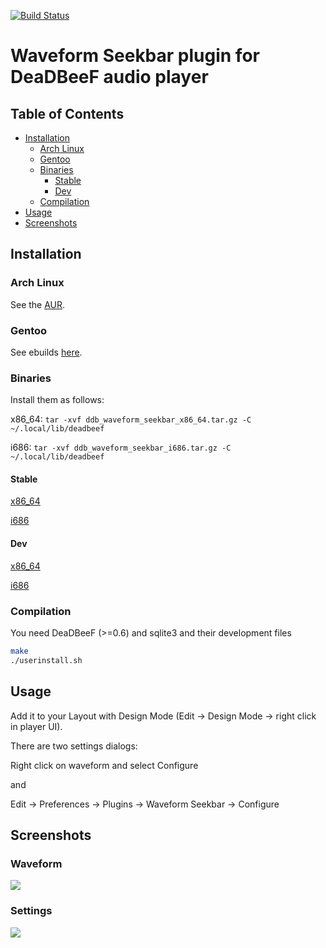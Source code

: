 [![Build Status](https://drone.io/github.com/cboxdoerfer/ddb_waveform_seekbar/status.png)](https://drone.io/github.com/cboxdoerfer/ddb_waveform_seekbar/latest)

Waveform Seekbar plugin for DeaDBeeF audio player
====================

## Table of Contents

* [Installation](#installation)
  * [Arch Linux](#arch-linux)
  * [Gentoo](#gentoo)
  * [Binaries](#binaries)
    * [Stable](#stable)
    * [Dev](#dev)
  * [Compilation](#compilation)
* [Usage](#usage)
* [Screenshots](%screenshots)

## Installation
### Arch Linux
See the [AUR](https://aur.archlinux.org/packages/deadbeef-plugin-waveform-git/).
### Gentoo
See ebuilds [here](https://github.com/megabaks/stuff/tree/master/media-plugins/deadbeef-waveform-seekbar).
### Binaries
Install them as follows:

x86_64: ```tar -xvf ddb_waveform_seekbar_x86_64.tar.gz -C ~/.local/lib/deadbeef```

i686: ```tar -xvf ddb_waveform_seekbar_i686.tar.gz -C ~/.local/lib/deadbeef```
#### Stable
[x86_64](https://github.com/cboxdoerfer/ddb_waveform_seekbar/releases/download/v0.4/ddb_waveform_seekbar_x86_64.tar.gz)

[i686](https://github.com/cboxdoerfer/ddb_waveform_seekbar/releases/download/v0.4/ddb_waveform_seekbar_i686.tar.gz)
#### Dev
[x86_64](https://drone.io/github.com/cboxdoerfer/ddb_waveform_seekbar/files/deadbeef-plugin-builder/ddb_waveform_seekbar_x86_64.tar.gz)

[i686](https://drone.io/github.com/cboxdoerfer/ddb_waveform_seekbar/files/deadbeef-plugin-builder/ddb_waveform_seekbar_i686.tar.gz)

### Compilation
You need DeaDBeeF (>=0.6) and sqlite3 and their development files
```bash
make
./userinstall.sh
```
## Usage
Add it to your Layout with Design Mode (Edit -> Design Mode -> right click in player UI). 

There are two settings dialogs:

Right click on waveform and select Configure

and

Edit -> Preferences -> Plugins -> Waveform Seekbar -> Configure

## Screenshots
### Waveform
![](http://i.imgur.com/hLeecgF.png)

### Settings
![](http://i.imgur.com/eMqXgtP.png)

